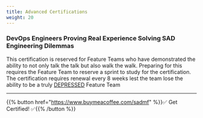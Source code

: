 ```yaml
---
title: Advanced Certifications
weight: 20
---
```


### DevOps Engineers Proving Real Experience Solving SAD Engineering Dilemmas

This certification is reserved for Feature Teams who have demonstrated the ability to not only talk the talk but also walk the walk. Preparing for this requires the Feature Team to reserve a sprint to study for the certification. The certification requires renewal every 8 weeks lest the team lose the ability to be a truly [DEPRESSED](#devops-engineers-proving-real-experience-solving-sad-engineering-dilemmas) Feature Team

---

{{% button href="https://www.buymeacoffee.com/sadmf" %}}✅ Get Certified! ✅{{% /button %}}